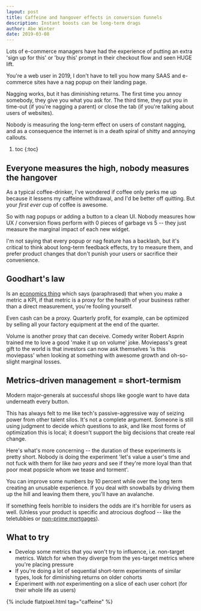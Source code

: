```yaml
---
layout: post
title: Caffeine and hangover effects in conversion funnels
description: Instant boosts can be long-term drags
author: Abe Winter
date: 2019-03-08
---
```


Lots of e-commerce managers have had the experience of putting an extra 'sign up for this' or 'buy this' prompt in their checkout flow and seen HUGE lift.

You're a web user in 2019, I don't have to tell you how many SAAS and e-commerce sites have a nag popup on their landing page.

Nagging works, but it has diminishing returns. The first time you annoy somebody, they give you what you ask for. The third time, they put you in time-out (if you're nagging a parent) or close the tab (if you're talking about users of websites).

Nobody is measuring the long-term effect on users of constant nagging, and as a consequence the internet is in a death spiral of shitty and annoying callouts.

1. toc
{:toc}

## Everyone measures the high, nobody measures the hangover

As a typical coffee-drinker, I've wondered if coffee only perks me up because it lessens my caffeine withdrawal, and I'd be better off quitting. But your *first ever* cup of coffee is awesome.

So with nag popups or adding a button to a clean UI. Nobody measures how UX / conversion flows perform with 0 pieces of garbage vs 5 -- they just measure the marginal impact of each new widget.

I'm not saying that every popup or nag feature has a backlash, but it's critical to think about long-term feedback effects, try to measure them, and prefer product changes that don't punish your users or sacrifice their convenience.

## Goodhart's law

Is an [economics thing](https://en.wikipedia.org/wiki/Goodhart's_law) which says (paraphrased) that when you make a metric a KPI, if that metric is a proxy for the health of your business rather than a direct measurement, you're fooling yourself.

Even cash can be a proxy. Quarterly profit, for example, can be optimized by selling all your factory equipment at the end of the quarter.

Volume is another proxy that can deceive. Comedy writer Robert Asprin trained me to love a good 'make it up on volume' joke. Moviepass's great gift to the world is that investors can now ask themselves 'is this moviepass' when looking at something with awesome growth and oh-so-slight marginal losses.

## Metrics-driven management = short-termism

Modern major-generals at successful shops like google want to have data underneath every button.

This has always felt to me like tech's passive-aggressive way of seizing power from other talent silos. It's not a complete argument. Someone is still using judgment to decide *which* questions to ask, and like most forms of optimization this is local; it doesn't support the big decisions that create real change.

Here's what's more concerning -- the duration of these experiments is pretty short. Nobody is doing the experiment 'let's value a user's time and not fuck with them for like *two years* and see if they're more loyal than that poor meat popsicle whom we tease and torment'.

You can improve some numbers by 10 percent while over the long term creating an unusable experience. If you deal with snowballs by driving them up the hill and leaving them there, you'll have an avalanche.

If something feels horrible to insiders the odds are it's horrible for users as well. (Unless your product is specific and atrocious dogfood -- like the teletubbies or [non-prime mortgages](https://github.com/npm/npm-expansions)).

## What to try

* Develop some metrics that you won't try to influence, i.e. non-target metrics. Watch for when they diverge from the yes-target metrics where you're placing pressure
* If you're doing a lot of sequential short-term experiments of similar types, look for diminishing returns on older cohorts
* Experiment with *not* experimenting on a slice of each user cohort (for their whole life as users)

{% include flatpixel.html tag="caffeine" %}
